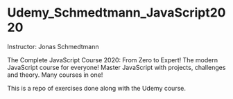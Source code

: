# Udemy_Schmedtmann_JavaScript2020
Instructor: Jonas Schmedtmann

The Complete JavaScript Course 2020: From Zero to Expert! The modern JavaScript course for everyone! Master JavaScript with projects, challenges and theory. Many courses in one! 

This is a repo of exercises done along with the Udemy course.

